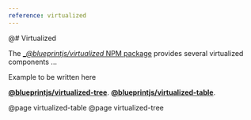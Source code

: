 ```yaml
---
reference: virtualized
---
```


@# Virtualized

The [\__@blueprintjs/virtualized_ NPM package](https://www.npmjs.com/package/@blueprintjs/virtualized)
provides several virtualized components ...


Example to be written here

[**@blueprintjs/virtualized-tree**](#virtualized/docs/virtualized-tree).
[**@blueprintjs/virtualized-table**](#virtualized/docs/virtualized-table).

@page virtualized-table
@page virtualized-tree
